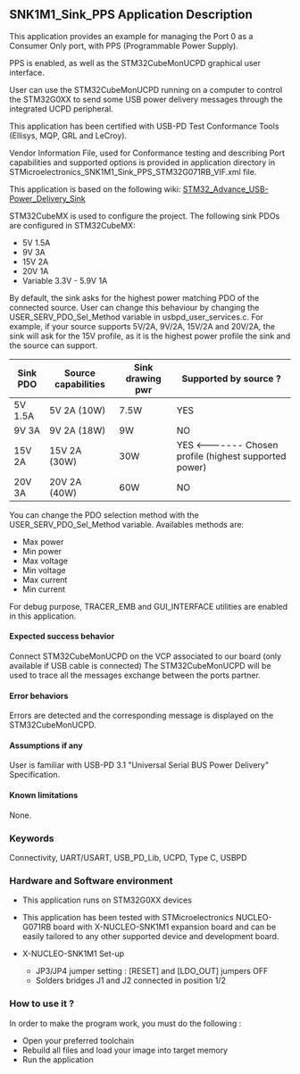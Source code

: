 
## <b>SNK1M1_Sink_PPS Application Description</b>

This application provides an example for managing the Port 0 as a Consumer Only port, with PPS (Programmable Power Supply).

PPS is enabled, as well as the STM32CubeMonUCPD graphical user interface.

User can use the STM32CubeMonUCPD running on a computer to control the STM32G0XX to send some USB power delivery messages through the integrated UCPD peripheral.

This application has been certified with USB-PD Test Conformance Tools (Ellisys, MQP, GRL and LeCroy).

Vendor Information File, used for Conformance testing and describing Port capabilities and supported options is provided in application directory in STMicroelectronics_SNK1M1_Sink_PPS_STM32G071RB_VIF.xml file.

This application is based on the following wiki: [STM32_Advance_USB-Power_Delivery_Sink](https://wiki.st.com/stm32mcu/wiki/STM32StepByStep:STM32_Advance_USB-Power_Delivery_Sink)

STM32CubeMX is used to configure the project.
The following sink PDOs are configured in STM32CubeMX:

  - 5V 1.5A
  - 9V 3A
  - 15V 2A
  - 20V 1A
  - Variable 3.3V - 5.9V 1A

By default, the sink asks for the highest power matching PDO of the connected source. User can change 
this behaviour by changing the USER_SERV_PDO_Sel_Method variable in usbpd_user_services.c.
For example, if your source supports 5V/2A, 9V/2A, 15V/2A and 20V/2A, the sink will ask for the 15V profile,
as it is the highest power profile the sink and the source can support.


| Sink PDO | Source capabilities | Sink drawing pwr | Supported by source ?                                |
|----------|---------------------|------------------|------------------------------------------------------|
| 5V 1.5A  | 5V 2A (10W)         | 7.5W             | YES                                                  |
| 9V 3A    | 9V 2A (18W)         | 9W               | NO                                                   |
| 15V 2A   | 15V 2A (30W)        | 30W              | YES <------- Chosen profile (highest supported power)|
| 20V 3A   | 20V 2A (40W)        | 60W              | NO                                                   |

You can change the PDO selection method with the USER_SERV_PDO_Sel_Method variable. Availables methods are:

  - Max power
  - Min power
  - Max voltage
  - Min voltage
  - Max current
  - Min current

For debug purpose, TRACER_EMB and GUI_INTERFACE utilities are enabled in this application. 

####  <b>Expected success behavior</b>
Connect STM32CubeMonUCPD on the VCP associated to our board (only available if USB cable is connected)
The STM32CubeMonUCPD will be used to trace all the messages exchange between the ports partner.

#### <b>Error behaviors</b>
Errors are detected and the corresponding message is displayed on the STM32CubeMonUCPD.

#### <b>Assumptions if any</b>
User is familiar with USB-PD 3.1 "Universal Serial BUS Power Delivery" Specification.

#### <b>Known limitations</b>
None.

### <b>Keywords</b>

Connectivity, UART/USART, USB_PD_Lib, UCPD, Type C, USBPD

### <b>Hardware and Software environment</b>

  - This application runs on STM32G0XX devices
  - This application has been tested with STMicroelectronics NUCLEO-G071RB board with X-NUCLEO-SNK1M1 expansion board
    and can be easily tailored to any other supported device and development board.

- X-NUCLEO-SNK1M1 Set-up
    - JP3/JP4 jumper setting : [RESET] and [LDO_OUT] jumpers OFF
    - Solders bridges J1 and J2 connected in position 1/2
	
### <b>How to use it ?</b>

In order to make the program work, you must do the following :

 - Open your preferred toolchain
 - Rebuild all files and load your image into target memory
 - Run the application

